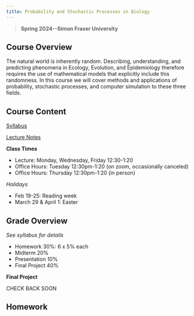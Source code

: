 ```yaml
---
title: Probability and Stochastic Processes in Biology
---
```


> **Spring 2024--Simon Fraser University**

## Course Overview
The natural world is inherently random. Describing, understanding, and predicting phenomena in Ecology, Evolution, and Epidemiology therefore requires the use of mathematical models that explicitly include this randomness.  In this course we will cover methods and applications of probability, stochastic processes, and computer simulation to these three fields.

## Course Content

[Syllabus](Math468_Syllabus.pdf)

[Lecture Notes](LectureNotes.md)

**Class Times**
- Lecture: Monday, Wednesday, Friday 12:30-1:20
- Office Hours: Tuesday 12:30pm-1:20 (on zoom, occasionally canceled)
- Office Hours: Thursday 12:30pm-1:20 (in person)

*Holidays*
- Feb 19-25: Reading week
- March 29 & April 1: Easter

## Grade Overview
*See syllabus for details*

- Homework 30%: 6 x 5% each
- Midterm 20%
- Presentation 10%
- Final Project 40%

**Final Project**

CHECK BACK SOON

## Homework 

